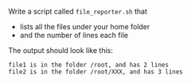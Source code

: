 Write a script called `file_reporter.sh` that

- lists all the files under your home folder
- and the number of lines each file

The output should look like this:

```
file1 is in the folder /root, and has 2 lines
file2 is in the folder /root/XXX, and has 3 lines
```
